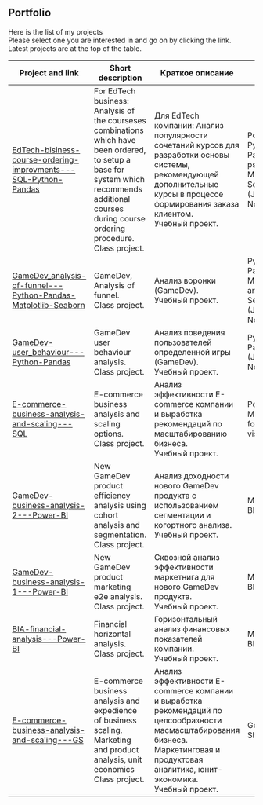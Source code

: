 ## Portfolio
Here is the list of my projects  
Please select one you are interested in and go on by clicking the link.   
Latest projects are at the top of the table.

| Project and link | Short description | Краткое описание | Tools |
|---|---|---|---|
|[EdTech-bisiness-course-ordering-improvments---SQL-Python-Pandas](https://github.com/realseich/Complex-task--SQL-Python)|For EdTech business: Analysis of the courseses combinations which have been ordered, to setup a base for system which recommends additional courses during course ordering procedure.<br />Сlass project.| Для EdTech компании: Анализ популярности сочетаний курсов для разработки основы системы, рекомендующей дополнительные курсы в процессе формирования заказа клиентом.<br />Учебный проект.|PostgreSQL,<br />Python with Pandas, psycopg2, Matplotlib, Seaborn<br />(Jupyter Notebook)|
|[GameDev_analysis-of-funnel---Python-Pandas-Matplotlib-Seaborn](https://github.com/realseich/GameDev_analysis-of-funnel---Python-Pandas-Matplotlib-Seaborn)|GameDev, Analysis of funnel.<br />Сlass project.| Анализ воронки (GameDev).<br />Учебный проект.|Python with Pandas,<br />Matplotlib and Seaborn<br />(Jupyter Notebook)|
|[GameDev-user_behaviour---Python-Pandas](https://github.com/realseich/GameDev-user_behaviour---Python-Pandas)|GameDev user behaviour analysis.<br />Сlass project.| Анализ поведения пользователей определенной игры (GameDev).<br />Учебный проект.|Python with Pandas<br />(Jupyter Notebook)|
|[E-commerce-business-analysis-and-scaling---SQL](https://github.com/realseich/E-commerce-business-analysis-and-scaling---SQL)|E-commerce business analysis and scaling options.<br />Class project.| Анализ эффективности E-commerce компании и выработка рекомендаций по масштабированию бизнеса.<br />Учебный проект.|PostgreSQL,<br />Metabase for visualization|
|[GameDev-business-analysis-2---Power-BI](https://github.com/realseich/GameDev-business-analysis---Power-BI)|New GameDev product efficiency analysis using cohort analysis and segmentation.<br />Class project.| Анализ доходности нового GameDev продукта с использованием сегментации и когортного анализа.<br />Учебный проект.|MS Power BI|
|[GameDev-business-analysis-1---Power-BI](https://github.com/realseich/GameDev-business-analysis-1---Power-BI)|New GameDev product marketing e2e analysis.<br />Class project.| Сквозной анализ эффективности маркетнига для нового GameDev продукта.<br />Учебный проект.|MS Power BI|
|[BIA-financial-analysis---Power-BI](https://github.com/realseich/BIA-financial-analysis---Power-BI)|Financial horizontal analysis.<br />Class project.| Горизонтальный анализ финансовых показателей компании.<br />Учебный проект.|MS Power BI|
|[E-commerce-business-analysis-and-scaling---GS](https://github.com/realseich/E-commerce-business-analysis-and-scaling---GS)|E-commerce business analysis and expedience of business scaling.<br />Marketing and product analysis, unit economics<br />Class project.| Анализ эффективности E-commerce компании и выработка рекомендаций по целсообразности масмасштабирования бизнеса.<br />Маркетинговая и продуктовая аналитика, юнит-экономика.<br />Учебный проект.|Google Sheets|
